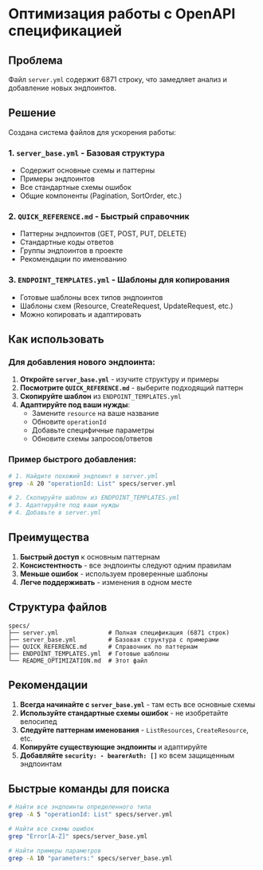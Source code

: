 # Оптимизация работы с OpenAPI спецификацией

## Проблема
Файл `server.yml` содержит 6871 строку, что замедляет анализ и добавление новых эндпоинтов.

## Решение
Создана система файлов для ускорения работы:

### 1. `server_base.yml` - Базовая структура
- Содержит основные схемы и паттерны
- Примеры эндпоинтов
- Все стандартные схемы ошибок
- Общие компоненты (Pagination, SortOrder, etc.)

### 2. `QUICK_REFERENCE.md` - Быстрый справочник
- Паттерны эндпоинтов (GET, POST, PUT, DELETE)
- Стандартные коды ответов
- Группы эндпоинтов в проекте
- Рекомендации по именованию

### 3. `ENDPOINT_TEMPLATES.yml` - Шаблоны для копирования
- Готовые шаблоны всех типов эндпоинтов
- Шаблоны схем (Resource, CreateRequest, UpdateRequest, etc.)
- Можно копировать и адаптировать

## Как использовать

### Для добавления нового эндпоинта:

1. **Откройте `server_base.yml`** - изучите структуру и примеры
2. **Посмотрите `QUICK_REFERENCE.md`** - выберите подходящий паттерн
3. **Скопируйте шаблон** из `ENDPOINT_TEMPLATES.yml`
4. **Адаптируйте под ваши нужды**:
   - Замените `resource` на ваше название
   - Обновите `operationId`
   - Добавьте специфичные параметры
   - Обновите схемы запросов/ответов

### Пример быстрого добавления:

```bash
# 1. Найдите похожий эндпоинт в server.yml
grep -A 20 "operationId: List" specs/server.yml

# 2. Скопируйте шаблон из ENDPOINT_TEMPLATES.yml
# 3. Адаптируйте под ваши нужды
# 4. Добавьте в server.yml
```

## Преимущества

1. **Быстрый доступ** к основным паттернам
2. **Консистентность** - все эндпоинты следуют одним правилам
3. **Меньше ошибок** - используем проверенные шаблоны
4. **Легче поддерживать** - изменения в одном месте

## Структура файлов

```
specs/
├── server.yml              # Полная спецификация (6871 строк)
├── server_base.yml         # Базовая структура с примерами
├── QUICK_REFERENCE.md      # Справочник по паттернам
├── ENDPOINT_TEMPLATES.yml  # Готовые шаблоны
└── README_OPTIMIZATION.md  # Этот файл
```

## Рекомендации

1. **Всегда начинайте с `server_base.yml`** - там есть все основные схемы
2. **Используйте стандартные схемы ошибок** - не изобретайте велосипед
3. **Следуйте паттернам именования** - `ListResources`, `CreateResource`, etc.
4. **Копируйте существующие эндпоинты** и адаптируйте
5. **Добавляйте `security: - bearerAuth: []`** ко всем защищенным эндпоинтам

## Быстрые команды для поиска

```bash
# Найти все эндпоинты определенного типа
grep -A 5 "operationId: List" specs/server.yml

# Найти все схемы ошибок
grep "Error[A-Z]" specs/server_base.yml

# Найти примеры параметров
grep -A 10 "parameters:" specs/server_base.yml
```
